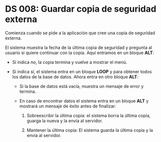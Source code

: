 # DS 008: Guardar copia de seguridad externa

Comienza cuando se pide a la aplicación que cree una copia de seguridad externa.

El sistema muestra la fecha de la última copia de seguridad y pregunta al usuario si quiere continuar con la copia. Aquí entramos en un bloque **ALT**:

 * Si indica *no*, la copia termina y vuelve a mostrar el menú.

 * Si indica *sí*, el sistema entra en un bloque **LOOP** y para obtener todos los datos de la base de datos. Ahora entra en otro bloque **ALT**:

   * Si la base de datos está vacía, muestra un mensaje de error y termina.
 
   * En caso de encontrar datos el sistema entra en un bloque **ALT** y mostrará un mensaje de éxito antes de finalizar:

     1. Sobreescribir la última copia: el sistema borra la última copia, guarga la nueva y la envía al servidor.

     2. Mantener la última copia: El sistema guarda la última copia y la envía al servidor.
